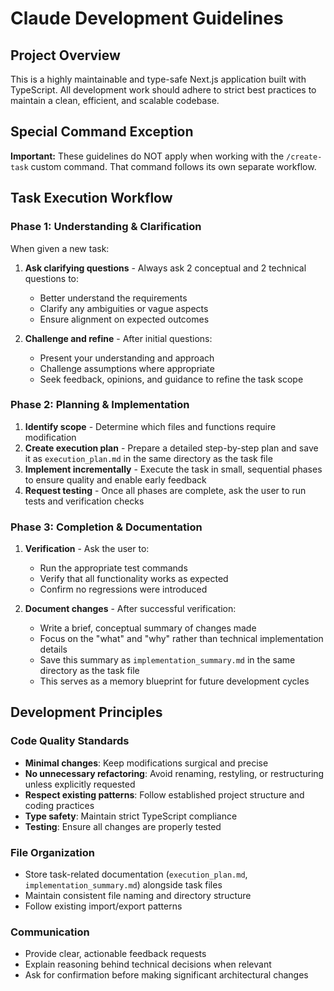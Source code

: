 # Claude Development Guidelines

## Project Overview
This is a highly maintainable and type-safe Next.js application built with TypeScript. All development work should adhere to strict best practices to maintain a clean, efficient, and scalable codebase.

## Special Command Exception
**Important:** These guidelines do NOT apply when working with the `/create-task` custom command. That command follows its own separate workflow.

## Task Execution Workflow

### Phase 1: Understanding & Clarification
When given a new task:

1. **Ask clarifying questions** - Always ask 2 conceptual and 2 technical questions to:
    - Better understand the requirements
    - Clarify any ambiguities or vague aspects
    - Ensure alignment on expected outcomes

2. **Challenge and refine** - After initial questions:
    - Present your understanding and approach
    - Challenge assumptions where appropriate
    - Seek feedback, opinions, and guidance to refine the task scope

### Phase 2: Planning & Implementation
1. **Identify scope** - Determine which files and functions require modification
2. **Create execution plan** - Prepare a detailed step-by-step plan and save it as `execution_plan.md` in the same directory as the task file
3. **Implement incrementally** - Execute the task in small, sequential phases to ensure quality and enable early feedback
4. **Request testing** - Once all phases are complete, ask the user to run tests and verification checks

### Phase 3: Completion & Documentation
1. **Verification** - Ask the user to:
    - Run the appropriate test commands
    - Verify that all functionality works as expected
    - Confirm no regressions were introduced

2. **Document changes** - After successful verification:
    - Write a brief, conceptual summary of changes made
    - Focus on the "what" and "why" rather than technical implementation details
    - Save this summary as `implementation_summary.md` in the same directory as the task file
    - This serves as a memory blueprint for future development cycles

## Development Principles

### Code Quality Standards
- **Minimal changes**: Keep modifications surgical and precise
- **No unnecessary refactoring**: Avoid renaming, restyling, or restructuring unless explicitly requested
- **Respect existing patterns**: Follow established project structure and coding practices
- **Type safety**: Maintain strict TypeScript compliance
- **Testing**: Ensure all changes are properly tested

### File Organization
- Store task-related documentation (`execution_plan.md`, `implementation_summary.md`) alongside task files
- Maintain consistent file naming and directory structure
- Follow existing import/export patterns

### Communication
- Provide clear, actionable feedback requests
- Explain reasoning behind technical decisions when relevant
- Ask for confirmation before making significant architectural changes